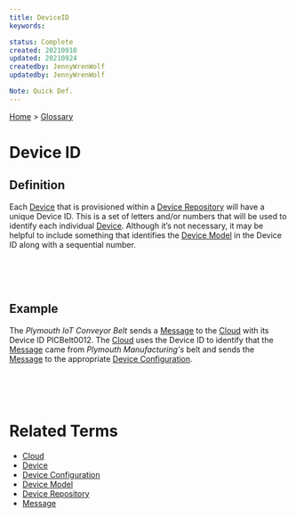 ```yaml
---
title: DeviceID
keywords: 

status: Complete
created: 20210910
updated: 20210924
createdby: JennyWrenWolf
updatedby: JennyWrenWolf

Note: Quick Def.
---
```

[Home](../Index.md) > [Glossary](./Index.md) 

# Device ID
## Definition
Each [Device](./Device.md) that is provisioned within a [Device Repository](./DeviceRepository.md) will have a unique Device ID.  This is a set of letters and/or numbers that will be used to identify each individual [Device](./Device.md). Although it’s not necessary, it may be helpful to include something that identifies the [Device Model](./DeviceModel.md) in the Device ID along with a sequential number.  

<br>
<br>
<br>

## Example
The *Plymouth IoT Conveyor Belt* sends a [Message](./Message.md) to the [Cloud](./Cloud.md) with its Device ID PICBelt0012.  The [Cloud](./Cloud.md) uses the Device ID to identify that the [Message](./Message.md) came from *Plymouth Manufacturing's* belt and sends the [Message](./Message.md) to the appropriate [Device Configuration](./DeviceConfiguration.md). 

<br>
<br>
<br>

# Related Terms
- [Cloud](./Cloud.md)
- [Device](./Device.md)
- [Device Configuration](./DeviceConfiguration.md)
- [Device Model](./DeviceModel.md)
- [Device Repository](./DeviceRepository.md)
- [Message](./Message.md)